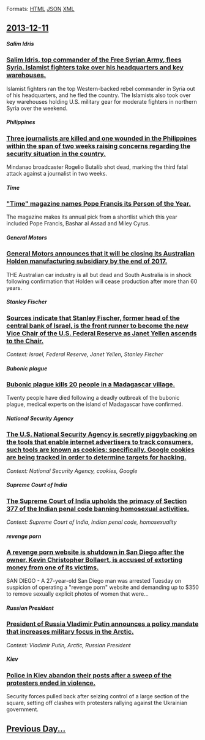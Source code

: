 
Formats: [HTML](2013/12/11/index.html)  [JSON](2013/12/11/index.json)  [XML](2013/12/11/index.xml)  

## [2013-12-11](/news/2013/12/11/index.md)

##### Salim Idris
### [Salim Idris, top commander of the Free Syrian Army, flees Syria. Islamist fighters take over his headquarters and key warehouses. ](/news/2013/12/11/salim-idris-top-commander-of-the-free-syrian-army-flees-syria-islamist-fighters-take-over-his-headquarters-and-key-warehouses.md)
Islamist fighters ran the top Western-backed rebel commander in Syria out of his headquarters, and he fled the country. The Islamists also took over key warehouses holding U.S. military gear for moderate fighters in northern Syria over the weekend.

##### Philippines
### [Three journalists are killed and one wounded in the Philippines within the span of two weeks raising concerns regarding the security situation in the country. ](/news/2013/12/11/three-journalists-are-killed-and-one-wounded-in-the-philippines-within-the-span-of-two-weeks-raising-concerns-regarding-the-security-situati.md)
Mindanao broadcaster Rogelio Butalib shot dead, marking the third fatal attack against a journalist in two weeks.

##### Time
### ["Time" magazine names Pope Francis its Person of the Year. ](/news/2013/12/11/time-magazine-names-pope-francis-its-person-of-the-year.md)
The magazine makes its annual pick from a shortlist which this year included Pope Francis, Bashar al Assad and Miley Cyrus.

##### General Motors
### [General Motors announces that it will be closing its Australian Holden manufacturing subsidiary by the end of 2017. ](/news/2013/12/11/general-motors-announces-that-it-will-be-closing-its-australian-holden-manufacturing-subsidiary-by-the-end-of-2017.md)
THE Australian car industry is all but dead and South Australia is in shock following confirmation that Holden will cease production after more than 60 years.

##### Stanley Fischer
### [Sources indicate that Stanley Fischer, former head of the central bank of Israel, is the front runner to become the new Vice Chair of the U.S. Federal Reserve as Janet Yellen ascends to the Chair. ](/news/2013/12/11/sources-indicate-that-stanley-fischer-former-head-of-the-central-bank-of-israel-is-the-front-runner-to-become-the-new-vice-chair-of-the-u.md)
_Context: Israel, Federal Reserve, Janet Yellen, Stanley Fischer_

##### Bubonic plague
### [Bubonic plague kills 20 people in a Madagascar village. ](/news/2013/12/11/bubonic-plague-kills-20-people-in-a-madagascar-village.md)
Twenty people have died following a deadly outbreak of the bubonic plague, medical experts on the island of Madagascar have confirmed.

##### National Security Agency
### [The U.S. National Security Agency is secretly piggybacking on the tools that enable internet advertisers to track consumers, such tools are known as cookies; specifically, Google cookies are being tracked in order to determine targets for hacking. ](/news/2013/12/11/the-u-s-national-security-agency-is-secretly-piggybacking-on-the-tools-that-enable-internet-advertisers-to-track-consumers-such-tools-are.md)
_Context: National Security Agency, cookies, Google_

##### Supreme Court of India
### [The Supreme Court of India upholds the primacy of Section 377 of the Indian penal code banning homosexual activities. ](/news/2013/12/11/the-supreme-court-of-india-upholds-the-primacy-of-section-377-of-the-indian-penal-code-banning-homosexual-activities.md)
_Context: Supreme Court of India, Indian penal code, homosexuality_

##### revenge porn
### [A revenge porn website is shutdown in San Diego after the owner, Kevin Christopher Bollaert, is accused of extorting money from one of its victims. ](/news/2013/12/11/a-revenge-porn-website-is-shutdown-in-san-diego-after-the-owner-kevin-christopher-bollaert-is-accused-of-extorting-money-from-one-of-its-v.md)
SAN DIEGO - A 27-year-old San Diego man was arrested Tuesday on suspicion of operating a &quot;revenge porn&quot; website and demanding up to $350 to remove sexually explicit photos of women that were...

##### Russian President
### [President of Russia Vladimir Putin announces a policy mandate that increases military focus in the Arctic. ](/news/2013/12/11/president-of-russia-vladimir-putin-announces-a-policy-mandate-that-increases-military-focus-in-the-arctic.md)
_Context: Vladimir Putin, Arctic, Russian President_

##### Kiev
### [Police in Kiev abandon their posts after a sweep of the protesters ended in violence. ](/news/2013/12/11/police-in-kiev-abandon-their-posts-after-a-sweep-of-the-protesters-ended-in-violence.md)
Security forces pulled back after seizing control of a large section of the square, setting off clashes with protesters rallying against the Ukrainian government.

## [Previous Day...](/news/2013/12/10/index.md)

